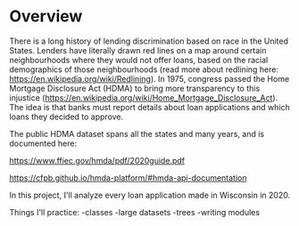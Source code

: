 # Overview
There is a long history of lending discrimination based on race in the United States. Lenders have literally drawn red lines on a map around certain neighbourhoods where they would not offer loans, based on the racial demographics of those neighbourhoods (read more about redlining here: https://en.wikipedia.org/wiki/Redlining). In 1975, congress passed the Home Mortgage Disclosure Act (HDMA) to bring more transparency to this injustice (https://en.wikipedia.org/wiki/Home_Mortgage_Disclosure_Act). The idea is that banks must report details about loan applications and which loans they decided to approve.

The public HDMA dataset spans all the states and many years, and is documented here:

https://www.ffiec.gov/hmda/pdf/2020guide.pdf

https://cfpb.github.io/hmda-platform/#hmda-api-documentation

In this project, I'll analyze every loan application made in Wisconsin in 2020.

Things I'll practice:
-classes
-large datasets
-trees
-writing modules
